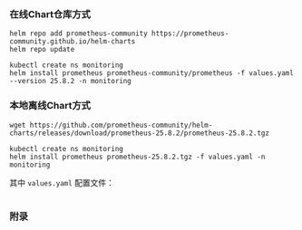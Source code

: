 ### 在线Chart仓库方式

```shell
helm repo add prometheus-community https://prometheus-community.github.io/helm-charts
helm repo update
```

```shell
kubectl create ns monitoring
helm install prometheus prometheus-community/prometheus -f values.yaml --version 25.8.2 -n monitoring
```

### 本地离线Chart方式

```shell
wget https://github.com/prometheus-community/helm-charts/releases/download/prometheus-25.8.2/prometheus-25.8.2.tgz
```

```shell
kubectl create ns monitoring
helm install prometheus prometheus-25.8.2.tgz -f values.yaml -n monitoring
```

其中 `values.yaml` 配置文件：

```yaml

```

### 附录
